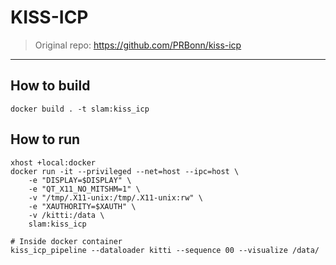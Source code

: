 # KISS-ICP

> Original repo: https://github.com/PRBonn/kiss-icp

---

## How to build

```
docker build . -t slam:kiss_icp
```

## How to run

```
xhost +local:docker 
docker run -it --privileged --net=host --ipc=host \
    -e "DISPLAY=$DISPLAY" \
    -e "QT_X11_NO_MITSHM=1" \
    -v "/tmp/.X11-unix:/tmp/.X11-unix:rw" \
    -e "XAUTHORITY=$XAUTH" \
    -v /kitti:/data \
    slam:kiss_icp

# Inside docker container
kiss_icp_pipeline --dataloader kitti --sequence 00 --visualize /data/
```
